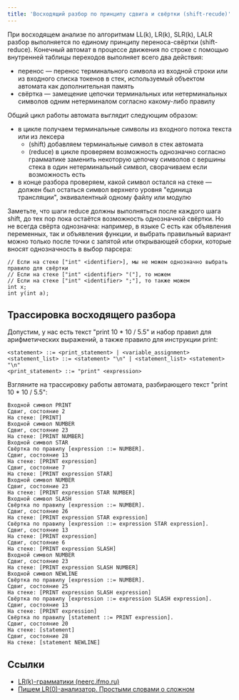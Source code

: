 ```yaml
---
title: 'Восходящий разбор по принципу сдвига и свёртки (shift-recude)'
---
```


При восходящем анализе по алгоритмам LL(k), LR(k), SLR(k), LALR разбор выполняется по единому принципу переноса-свёртки (shift-reduce). Конечный автомат в процессе движения по строке с помощью внутренней таблицы переходов выполняет всего два действия:

- перенос &mdash; перенос терминального символа из входной строки или из входного списка токенов в стек, используемый объектом автомата как дополнительная память
- свёртка &mdash; замещение цепочки терминальных или нетерминальных символов одним нетерминалом согласно какому-либо правилу

Общий цикл работы автомата выглядит следующим образом:

- в цикле получаем терминальные символы из входного потока текста или из лексера
    - (shift) добавляем терминальные символ в стек автомата
    - (reduce) в цикле проверяем возможность однозначно согласно грамматике заменить некоторую цепочку символов с вершины стека в один нетерминальный символ, сворачиваем если возможность есть
- в конце разбора проверяем, какой символ остался на стеке &mdash; должен был остаться символ верхнего уровня "единица трансляции", эквивалентный одному файлу или модулю

Заметьте, что шаги reduce должны выполняться после каждого шага shift, до тех пор пока остаётся возможность однозначной свёртки. Но не всегда свёрта однозначна: например, в языке C есть как объявления переменных, так и объявления функции, и выбрать правильный вариант можно только после точки с запятой или открывающей сборки, которые вносят однозначность в выбор парсера:

```
// Если на стеке ["int" <identifier>], мы не можем однозначно выбрать правило для свёртки
// Если на стеке ["int" <identifier> "("], то можем
// Если на стеке ["int" <identifier> ";"], то также можем
int x;
int y(int a);
```

## Трассировка восходящего разбора

Допустим, у нас есть текст "print 10 * 10 / 5.5" и набор правил для арифметических выражений, а также правило для инструкции print:

```
<statement> ::= <print_statement> | <variable_assignment>
<statement_list> ::= <statement> "\n" | <statement_list> <statement> "\n"
<print_statement> ::= "print" <expression>
```

Взгляните на трассировку работы автомата, разбирающего текст "print 10 * 10 / 5.5":

```
Входной символ PRINT
Сдвиг, состояние 2
На стеке: [PRINT]
Входной символ NUMBER
Сдвиг, состояние 23
На стеке: [PRINT NUMBER]
Входной символ STAR
Свёртка по правилу [expression ::= NUMBER].
Сдвиг, состояние 13
На стеке: [PRINT expression]
Сдвиг, состояние 7
На стеке: [PRINT expression STAR]
Входной символ NUMBER
Сдвиг, состояние 23
На стеке: [PRINT expression STAR NUMBER]
Входной символ SLASH
Свёртка по правилу [expression ::= NUMBER].
Сдвиг, состояние 26
На стеке: [PRINT expression STAR expression]
Свёртка по правилу [expression ::= expression STAR expression].
Сдвиг, состояние 13
На стеке: [PRINT expression]
Сдвиг, состояние 6
На стеке: [PRINT expression SLASH]
Входной символ NUMBER
Сдвиг, состояние 23
На стеке: [PRINT expression SLASH NUMBER]
Входной символ NEWLINE
Свёртка по правилу [expression ::= NUMBER].
Сдвиг, состояние 25
На стеке: [PRINT expression SLASH expression]
Свёртка по правилу [expression ::= expression SLASH expression].
Сдвиг, состояние 13
На стеке: [PRINT expression]
Свёртка по правилу [statement ::= PRINT expression].
Сдвиг, состояние 20
На стеке: [statement]
Сдвиг, состояние 28
На стеке: [statement NEWLINE]
```

## Ссылки

- [LR(k)-грамматики (neerc.ifmo.ru)](http://neerc.ifmo.ru/wiki/index.php?title=LR(k)-%D0%B3%D1%80%D0%B0%D0%BC%D0%BC%D0%B0%D1%82%D0%B8%D0%BA%D0%B8)
- [Пишем LR(0)-анализатор. Простыми словами о сложном](https://habrahabr.ru/post/116732/)
